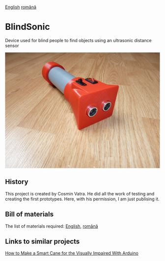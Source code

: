 [English](https://github.com/mircea-vutcovici/blind-sonic) [română](https://github.com/mircea-vutcovici/blind-sonic/blob/master/README.ro.md)
# BlindSonic
Device used for blind people to find objects using an ultrasonic distance sensor

![BlindSonic picture](P1090318.JPG)

## History
This project is created by Cosmin Vatra. He did all the work of testing and creating the first prototypes.
Here, with his permission, I am just publising it.

## Bill of materials
The list of materials required: [English](https://github.com/mircea-vutcovici/blind-sonic/blob/master/BOM.md), [română](https://github.com/mircea-vutcovici/blind-sonic/blob/master/BOM.ro.md)

## Links to similar projects
[How to Make a Smart Cane for the Visually Impaired With Arduino](https://maker.pro/projects/arduino/arduino-smart-cane-for-the-blind)
